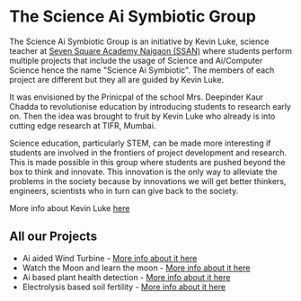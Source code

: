 # The Science Ai Symbiotic Group

The Science Ai Symbiotic Group is an initiative by Kevin Luke, science teacher at [Seven Square Academy Naigaon (SSAN)](https://naigaon.sevensquareacademy.org/) where students perform multiple projects that include the usage of Science and Ai/Computer Science hence the name "Science Ai Symbiotic". The members of each project are different but they all are guided by Kevin Luke.

It was envisioned by the Prinicpal of the school Mrs. Deepinder Kaur Chadda to revolutionise education by introducing students to research early on. Then the idea was brought to fruit by Kevin Luke who already is into cutting edge research at TIFR, Mumbai.

Science education, particularly STEM, can be made more interesting if  students are involved in the frontiers of project development and research. This is made possible in this group where students are pushed beyond the box to think and innovate. This innovation is the only way to alleviate the problems in the society because by innovations we will get better thinkers, engineers, scientists who in turn can give back to the society.

 More info about Kevin Luke [here](leader.md)

## All our Projects

* Ai aided Wind Turbine - [More info about it here](turbinefarm.md)
* Watch the Moon and learn the moon - [More info about it here](moonobservation.md)
* Ai based plant health detection - [More info about it here](planthealth.md)
* Electrolysis based soil fertility  - [More info about it here](soilfertility.md)


